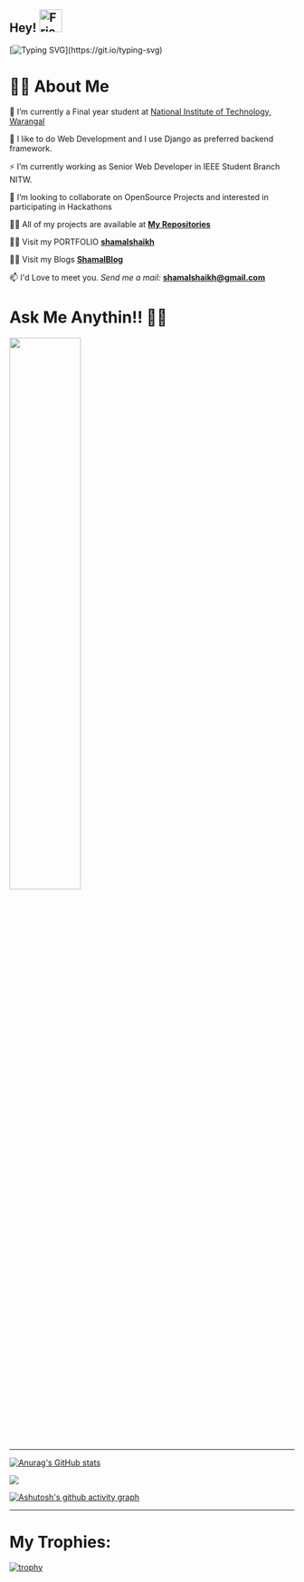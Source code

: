 ## Hey! <img src="https://raw.githubusercontent.com/MartinHeinz/MartinHeinz/master/wave.gif" alt="Friends" width="40" height="40"> 
[![Typing SVG](https://readme-typing-svg.herokuapp.com/?lines=I+am+Shamal+Shaikh;Let's+Get+Started!)](https://git.io/typing-svg)

# 🙋‍♂️ About Me

🔭 I’m currently a Final year student at [National Institute of Technology, Warangal](https://www.nitw.ac.in/)

🌱 I like to do Web Development and I use Django as preferred backend framework.

⚡ I’m currently working as Senior Web Developer in IEEE Student Branch NITW.

👯 I’m looking to collaborate on OpenSource Projects and interested in participating in Hackathons

👨‍💻 All of my projects are available at [**My Repositories**](https://github.com/ShamalShaikh?tab=repositories)

👨‍💻 Visit my PORTFOLIO [**shamalshaikh**](https://shamalshaikh.github.io/shamalshaikh/)

👨‍💻 Visit my Blogs [**ShamalBlog**](https://shamalshaikh.github.io/ShamalBlog/)

📫 I'd Love to meet you. _Send me a mail:_ **shamalshaikh@gmail.com**


# Ask Me Anythin!! 🙋‍♂️
<img src="https://thumbs.gfycat.com/DefiantLividElephantseal-max-1mb.gif" width="50%" height="50%">

<hr>

[![Anurag's GitHub stats](https://github-readme-stats.vercel.app/api?username=ShamalShaikh)](https://github.com/anuraghazra/github-readme-stats)

<img src="https://visitor-badge.glitch.me/badge?page_id=ShamalShaikh.shamalshaikh">

[![Ashutosh's github activity graph](https://activity-graph.herokuapp.com/graph?username=ShamalShaikh&theme=react-dark)](https://github.com/ShamalShaikh/)

<hr>

# My Trophies:

[![trophy](https://github-profile-trophy.vercel.app/?username=ShamalShaikh)](https://github.com/ShamalShaikh)

